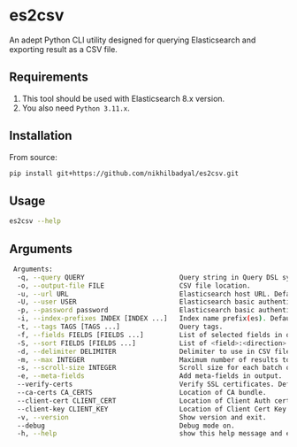 # es2csv

An adept Python CLI utility designed for querying Elasticsearch and exporting result as a CSV file.


Requirements
------------
1. This tool should be used with Elasticsearch 8.x version.
2. You also need `Python 3.11.x`.

Installation
------------

From source:

```bash
pip install git+https://github.com/nikhilbadyal/es2csv.git
```
Usage
-----

```bash
es2csv --help
```

Arguments
---------
```bash
 Arguments:
  -q, --query QUERY                        Query string in Query DSL syntax.               [required]
  -o, --output-file FILE                   CSV file location.                           [required]
  -u, --url URL                            Elasticsearch host URL. Default is http://localhost:9200.
  -U, --user USER                          Elasticsearch basic authentication user.
  -p, --password password                  Elasticsearch basic authentication password. [required]
  -i, --index-prefixes INDEX [INDEX ...]   Index name prefix(es). Default is ['logstash-*'].
  -t, --tags TAGS [TAGS ...]               Query tags.
  -f, --fields FIELDS [FIELDS ...]         List of selected fields in output. Default is ['_all'].
  -S, --sort FIELDS [FIELDS ...]           List of <field>:<direction> pairs to sort on. Default is [].
  -d, --delimiter DELIMITER                Delimiter to use in CSV file. Default is ",".
  -m, --max INTEGER                        Maximum number of results to return. Default is 0.
  -s, --scroll-size INTEGER                Scroll size for each batch of results. Default is 100.
  -e, --meta-fields                        Add meta-fields in output.
  --verify-certs                           Verify SSL certificates. Default is False.
  --ca-certs CA_CERTS                      Location of CA bundle.
  --client-cert CLIENT_CERT                Location of Client Auth cert.
  --client-key CLIENT_KEY                  Location of Client Cert Key.
  -v, --version                            Show version and exit.
  --debug                                  Debug mode on.
  -h, --help                               show this help message and exit
```

